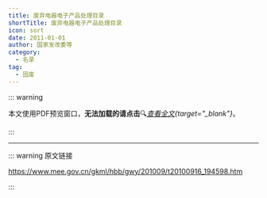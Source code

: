 ```yaml
---
title: 废弃电器电子产品处理目录
shortTitle: 废弃电器电子产品处理目录
icon: sort
date: 2011-01-01
author: 国家发改委等
category:
  - 名录
tag:
  - 固废
---
```


::: warning

本文使用PDF预览窗口<Badge text="基于Chromium内核" type="tip" />，**无法加载的请点击**:mag:*[查看全文](/static/pdf/P7/fqdqdzcpclml.pdf){target="_blank"}*。

:::

<PDF url="/static/pdf/P7/fqdqdzcpclml.pdf" :zoom=90 height="1020px" />

---

::: warning 原文链接

<https://www.mee.gov.cn/gkml/hbb/gwy/201009/t20100916_194598.htm>

:::
